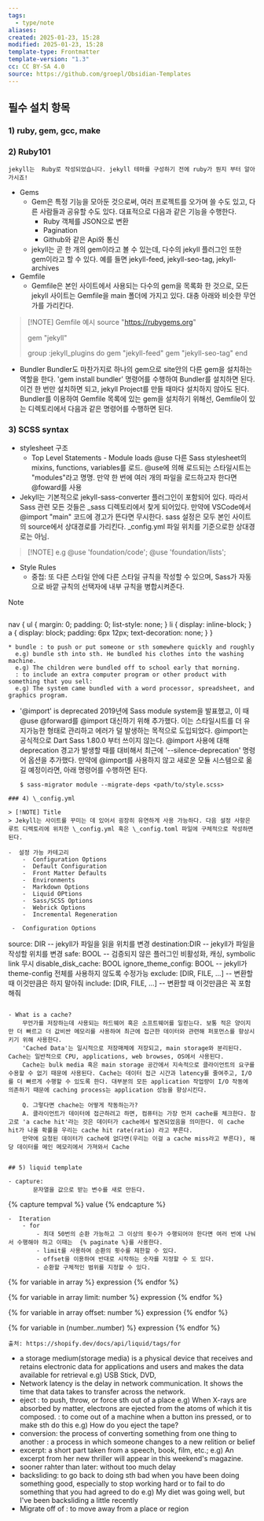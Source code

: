 ```yaml
---
tags:
  - type/note
aliases: 
created: 2025-01-23, 15:28
modified: 2025-01-23, 15:28
template-type: Frontmatter
template-version: "1.3"
cc: CC BY-SA 4.0
source: https://github.com/groepl/Obsidian-Templates
---
```

## 필수 설치 항목
### 1) ruby, gem, gcc, make
### 2) Ruby101
```
jekyll는  Ruby로 작성되었습니다. jekyll 테마를 구성하기 전에 ruby가 뭔지 부터 알아가시죠!
```
- Gems
	- Gem은 특정 기능을 모아둔 것으로써, 여러 프로젝트를 오가며 쓸 수도 있고, 다른 사람들과 공유할 수도 있다. 대표적으로 다음과 같은 기능을 수행한다. 
		- Ruby 객체를 JSON으로 변환
		- Pagination
		- Github와 같은 Api와 통신
	- jekyll는 곧 한 개의 gem이라고 볼 수 있는데, 다수의 jekyll 플러그인 또한 gem이라고 할 수 있다. 예를 들면 jekyll-feed, jekyll-seo-tag, jekyll-archives
- Gemfile
	- Gemfile은 본인 사이트에서 사용되는 다수의 gem을 목록화 한 것으로, 모든 jekyll 사이트는 Gemfile을 main 폴더에 가지고 있다. 대충 아래와 비슷한 무언가를 가리킨다. 		

> [!NOTE] Gemfile 예시
> source "https://rubygems.org" 
> 
> gem "jekyll" 
> 
> group :jekyll_plugins do 
> 	gem "jekyll-feed" 
> 	gem "jekyll-seo-tag" 
> end

- Bundler
	 Bundler도 마찬가지로 하나의 gem으로 site안의 다른 gem을 설치하는 역할을 한다. 
	 'gem install bundler' 명령어를 수행하여 Bundler를 설치하면 된다. 이건 한 번만 설치하면 되고, jekyll Project를 만들 때마다 설치하지 않아도 된다. Bundler를 이용하여 Gemfile 목록에 있는 gem을 설치하기 위해선,  Gemfile이 있는 디렉토리에서 다음과 같은 명령어를 수행하면 된다. 

### 3) SCSS syntax

-  stylesheet 구조 
	 - Top Level Statements
			- Module loads @use
				다른 Sass stylesheet의 mixins, functions, variables를 로드. @use에 의해 로드되는 스타일시트는 "modules"라고 명명. 만약 한 번에 여러 개의 파일을 로드하고자 한다면 @foward를 사용
- Jekyll는 기본적으로 jekyll-sass-converter 플러그인이 포함되어 있다. 따라서  Sass 관련 모든 것들은 \_sass 디렉토리에서 찾게 되어있다. 만약에 VSCode에서 @import "main" 코드에 경고가 뜬다면 무시한다. sass 설정은 모두 본인 사이트의 source에서 상대경로를 가리킨다. \_config.yml 파일 위치를 기준으로한 상대경로는 아님.
	
> [!NOTE] e.g
> @use 'foundation/code';
> @use 'foundation/lists';
>  

- Style Rules
	- 중첩: 또 다른 스타일 안에 다른 스타일 규칙을 작성할 수 있으며, Sass가 자동으로 바깥 규칙의 선택자에 내부 규칙을 병합시켜준다. 
		
> [!NOTE] 
> ```
nav {
 ul {
   margin: 0;
   padding: 0;
   list-style: none;
 }
 li { display: inline-block; }
 a {
  display: block;
  padding: 6px 12px;
  text-decoration: none;
 }
}

```
* bundle : to push or put someone or sth somewhere quickly and roughly
  e.g) bundle sth into sth. He bundled his clothes into the washing machine. 
  e.g) The children were bundled off to school early that morning.
  : to include an extra computer program or other product with something that you sell: 
  e.g) The system came bundled with a word processor, spreadsheet, and graphics program.
```

- '@import' is  deprecated 
		2019년에 Sass module system을 발표했고, 이 때 @use @forward를 @import 대신하기 위해 추가했다. 이는 스타일시트를 더 유지가능한 형태로 관리하고 에러가 덜 발생하는 목적으로 도입되었다. @import는 공식적으로 Dart Sass 1.80.0 부터 쓰이지 않는다. 
		@import 사용에 대해 deprecation 경고가 발생할 때를 대비해서 최근에 '--silence-deprecation' 명령어 옵션을 추가했다. 만약에 @import를 사용하지 않고 새로운 모듈 시스템으로 옮길 예정이라면, 아래 명령어를 수행하면 된다. 
	```
	$ sass-migrator module --migrate-deps <path/to/style.scss>
	```
	
```
### 4) \_config.yml

> [!NOTE] Title
> Jekyll는 사이트를 꾸미는 데 있어서 굉장히 유연하게 사용 가능하다. 다음 설정 사항은 루트 디렉토리에 위치한 \_config.yml 혹은 \_config.toml 파일에 구체적으로 작성하면 된다.   

-  설정 가능 카테고리
	-  Configuration Options 
	-  Default Configuration
	-  Front Matter Defaults
	-  Environments
	-  Markdown Options
	-  Liquid OPtions
	-  Sass/SCSS Options
	-  Webrick Options 
	-  Incremental Regeneration

 -  Configuration Options
 ```
  source: DIR  -- jekyll가 파일을 읽을 위치를 변경
  destination:DIR  --  jekyll가 파일을 작성할 위치를 변경
  safe: BOOL -- 검증되지 않은 플러그인 비활성화, 캐싱, symbolic link 무시
  disable_disk_cache: BOOL
  ignore_theme_config: BOOL -- jekyll가 theme-config 전체를 사용하지 않도록 수정가능
  exclude: [DIR, FILE, ...] -- 변환할 때 이것만큼은 하지 말아줘
  include: [DIR, FILE, ...] -- 변환할 때 이것만큼은 꼭 포함해줘
  
  
 ```

- What is a cache?
	 무언가를 저장하는데 사용되는 하드웨어 혹은 소프트웨어를 일컫는다. 보통 적은 양이지만 더 빠르고 더 값비싼 메모리를 사용하여 최근에 접근한 데이터와 관련해 퍼포먼스를 향상시키기 위해 사용한다.
	 'Cached Data'는 일시적으로 저장매체에 저장되고, main storage와 분리된다. Cache는 일반적으로 CPU, applications, web browses, OS에서 사용된다. 
	 Cache는 bulk media 혹은 main storage 공간에서 지속적으로 클라이언트의 요구를 수용할 수 없기 때문에 사용된다. Cache는 데이터 접근 시간과 latency를 줄여주고, I/O를 더 빠르게 수행할 수 있도록 한다. 대부분의 모든 application 작업량이 I/O 작동에 의존하기 때문에 caching process는 application 성능을 향상시킨다. 

	 Q. 그렇다면 chache는 어떻게 작동하는가? 
	 A. 클라이언트가 데이터에 접근하려고 하면, 컴퓨터는 가장 먼저 cache를 체크한다. 참고로 'a cache hit'라는 것은 데이터가 cache에서 발견되었음을 의미한다. 이 cache hit가 나올 확률을 우리는 cache hit rate(ratio) 라고 부른다. 
	 만약에 요청된 데이터가 cache에 없다면(우리는 이걸 a cache miss라고 부른다), 해당 데이터를 메인 메모리에서 가져와서 Cache


## 5) liquid template 

- capture:
		문자열을 값으로 받는 변수를 새로 만든다. 
```
{% capture tempval  %}
    value
{% endcapture %}
```
-  Iteration 
	- for 
		- 최대 50번의 순환 가능하고 그 이상의 횟수가 수행되어야 한다면 여러 번에 나눠서 수행해야 하고 이때는  {% paginate %}를 사용한다. 
		- limit를 사용하여 순환의 횟수를 제한할 수 있다. 
		- offset을 이용하여 반대로 시작하는 숫자를 지정할 수 도 있다. 
		- 순환할 구체적인 범위를 지정할 수 있다.
```
 {% for variable in array %}
	 expression
 {% endfor %}

 {% for variable in array limit: number %}
	 expression
 {% endfor %}

 {% for variable in array offset: number %}
	 expression
 {% endfor %}

{% for variable in (number..number) %}
  expression
{% endfor %}
```
출처: https://shopify.dev/docs/api/liquid/tags/for

```
 * a storage medium(storage media) is a physical device that receives and retains electronic data for applications and users and makes the data available for retrieval
 e.g) USB Stick, DVD, 
 * Network latency is the delay in network communication. It shows the time that data takes to transfer across the network. 
 * eject : to push, throw, or force sth out of a place
  e.g) When X-rays are absorbed by matter, electrons are ejected from the atoms of which it tis composed. 
   : to come out of a machine when a button ins pressed, or to make sth do this
  e.g) How do you eject the tape? 
* conversion: the process of converting something from one thing to another
 : a process in which someone changes to a new relition or belief
* excerpt: a short part taken from a speech, book, film, etc.;
 e.g) An excerpt from her new thriller will appear in this weekend's magazine.
 * sooner rahter than later:  without too much delay
 * backsliding: to go back to doing sth bad when you have been doing something good, especially to stop working hard or to fail to do something that you had agreed to do
	 e.g) My diet was going well, but I've been backsliding a little recently 
* Migrate off of : to move away from a place or region
		
```